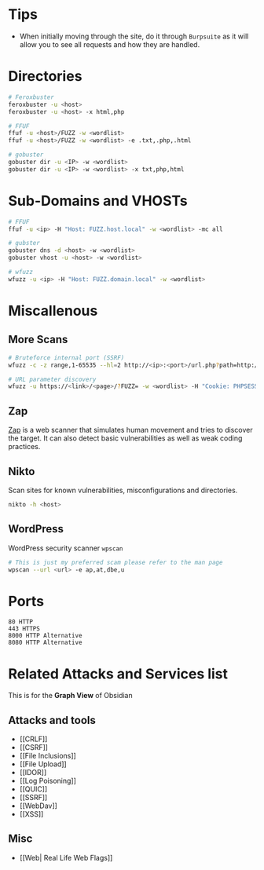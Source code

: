 # Tips

- When initially moving through the site, do it through `Burpsuite` as it will allow you to see all requests and how they are handled.



# Directories

```bash
# Feroxbuster
feroxbuster -u <host>
feroxbuster -u <host> -x html,php

# FFUF
ffuf -u <host>/FUZZ -w <wordlist>
ffuf -u <host>/FUZZ -w <wordlist> -e .txt,.php,.html

# gobuster
gobuster dir -u <IP> -w <wordlist>
gobuster dir -u <IP> -w <wordlist> -x txt,php,html
```

#  Sub-Domains and VHOSTs
```bash
# FFUF
ffuf -u <ip> -H "Host: FUZZ.host.local" -w <wordlist> -mc all

# gubster
gobuster dns -d <host> -w <wordlist>
gobuster vhost -u <host> -w <wordlist>

# wfuzz
wfuzz -u <ip> -H "Host: FUZZ.domain.local" -w <wordlist>
```



# Miscallenous

## More Scans

```sh
# Bruteforce internal port (SSRF)
wfuzz -c -z range,1-65535 --hl=2 http://<ip>:<port>/url.php?path=http://localhost:FUZZ

# URL parameter discovery
wfuzz -u https://<link>/<page>/?FUZZ= -w <wordlist> -H "Cookie: PHPSESSID="
```

## Zap
[Zap](https://www.zaproxy.org/) is a web scanner that simulates human movement and tries to discover the target.
It can also detect basic vulnerabilities as well as weak coding practices.

## Nikto
Scan sites for known vulnerabilities, misconfigurations and directories.

```bash
nikto -h <host>
```


## WordPress
WordPress security scanner `wpscan`

```bash
# This is just my preferred scam please refer to the man page
wpscan --url <url> -e ap,at,dbe,u
```


# Ports
```
80 HTTP
443 HTTPS
8000 HTTP Alternative
8080 HTTP Alternative
```

# Related Attacks and Services list
This is for the **Graph View** of Obsidian
## Attacks and tools
- [[CRLF]]
- [[CSRF]]
- [[File Inclusions]]
- [[File Upload]]
- [[IDOR]]
- [[Log Poisoning]]
- [[QUIC]]
- [[SSRF]]
- [[WebDav]]
- [[XSS]]
## Misc
- [[Web| Real Life Web Flags]]